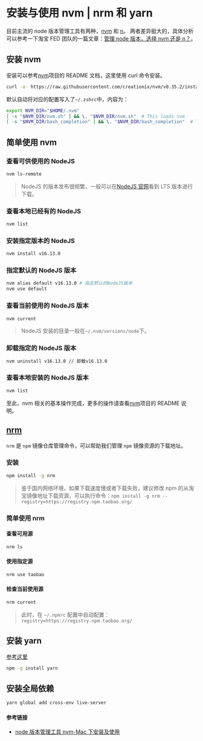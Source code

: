 # 安装与使用 nvm | nrm 和 yarn

目前主流的 node 版本管理工具有两种，[nvm](https://github.com/creationix/nvm) 和 [n](https://github.com/tj/n)。 两者差异挺大的，具体分析可以参考一下淘宝 FED 团队的一篇文章：[管理 node 版本，选择 nvm 还是 n？](http://taobaofed.org/blog/2015/11/17/nvm-or-n/)。

## 安装 nvm

安装可以参考[nvm](https://github.com/creationix/nvm)项目的 README 文档，这里使用 curl 命令安装。

```bash
curl -o- https://raw.githubusercontent.com/creationix/nvm/v0.35.2/install.sh | bash
```

默认自动将对应的配置写入了`~/.zshrc`中，内容为：

```bash
export NVM_DIR="$HOME/.nvm"
[ -s "$NVM_DIR/nvm.sh" ] && \. "$NVM_DIR/nvm.sh"  # This loads nvm
[ -s "$NVM_DIR/bash_completion" ] && \. "$NVM_DIR/bash_completion"  # This loads nvm bash_completion
```

## 简单使用 nvm

### 查看可供使用的 NodeJS

```bash
nvm ls-remote
```

> NodeJS 的版本发布很频繁，一般可以在[NodeJS 官网](https://nodejs.org/en/)看到 LTS 版本进行下载。

### 查看本地已经有的 NodeJS

```bash
nvm list
```

### 安装指定版本的 NodeJS

```bash
nvm install v16.13.0
```

### 指定默认的 NodeJS 版本

```bash
nvm alias default v16.13.0 # 指定默认的NodeJS版本
nvm use default
```

### 查看当前使用的 NodeJS 版本

```bash
nvm current
```

> NodeJS 安装的目录一般在`~/.nvm/versions/node`下。

### 卸载指定的 NodeJS 版本

```bash
nvm uninstall v16.13.0 // 卸载v16.13.0
```

### 查看本地安装的 NodeJS 版本

```bash
nvm list
```

至此，nvm 相关的基本操作完成，更多的操作请查看[nvm](https://github.com/creationix/nvm)项目的 README 说明。

## [nrm](https://github.com/Pana/nrm)

`nrm` 是 `npm` 镜像仓库管理命令，可以帮助我们管理 `npm` 镜像资源的下载地址。

### 安装

```bash
npm install -g nrm
```

> 鉴于国内网络环境，如果下载速度慢或者下载失败，建议修改 npm 的从淘宝镜像地址下载资源，可以执行命令：`npm install -g nrm --registry=https://registry.npm.taobao.org/`

### 简单使用 nrm

#### 查看可用源

```bash
nrm ls
```
#### 使用指定源

```bash
nrm use taobao
```

#### 检查当前使用源

```bash
nrm current
```

> 此时，在 `~/.npmrc` 配置中自动配置：`registry=https://registry.npm.taobao.org/`

## 安装 yarn

[参考这里](https://yarn.bootcss.com/docs/install/#mac-stable)

```bash
npm -g install yarn
```

## 安装全局依赖

```bash
yarn global add cross-env live-server
```

#### 参考链接

- [node 版本管理工具 nvm-Mac 下安装及使用](https://segmentfault.com/a/1190000004404505)
